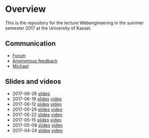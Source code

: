 # Overview

This is the repository for the lecture Webengineering in the summer semester 2017 at the University of Kassel.

## Communication

* [Forum](https://github.com/micromata/webengineering-2017/issues)
* [Anonymous feedback](https://lecture-feedback.herokuapp.com)
* [Michael](mailto:mlesniak@micromata.de)

## Slides and videos

* 2017-06-26 [slides](https://github.com/micromata/webengineering-2017/blob/master/slides/2017-06-26-webengineering.pdf) 
* 2017-06-19 [slides](https://github.com/micromata/webengineering-2017/blob/master/slides/2017-06-19-webengineering.pdf) [video](https://youtu.be/SrggUICdfZU)
* 2017-06-12 [slides](https://github.com/micromata/webengineering-2017/blob/master/slides/2017-06-12-webengineering.pdf) [video](https://youtu.be/x_FXBR2l5AI)
* 2017-05-29 [slides](https://github.com/micromata/webengineering-2017/blob/master/slides/2017-05-29-webengineering.pdf) [video](https://youtu.be/GzHjEbFukn4)
* 2017-05-22 [slides](https://github.com/micromata/webengineering-2017/blob/master/slides/2017-05-22-webengineering.pdf) [video](https://youtu.be/5H0Fw9V2QT0)
* 2017-05-15 [slides](https://github.com/micromata/webengineering-2017/blob/master/slides/2017-05-15-webengineering.pdf) [video](https://youtu.be/shrljS-rR98)
* 2017-05-08 [slides](https://github.com/micromata/webengineering-2017/blob/master/slides/2017-05-08-webengineering.pdf) [video](https://youtu.be/nBTvxfcJV0A)
* 2017-04-24 [slides](https://github.com/micromata/webengineering-2017/blob/master/slides/2017-04-24-webengineering.pdf) [video](https://www.youtube.com/watch?v=FmkrTbNu9yc)
